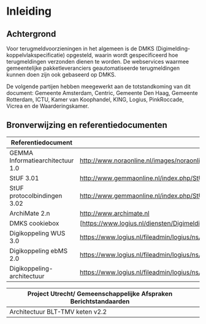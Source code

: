 # Inleiding

## Achtergrond

Voor terugmeldvoorzieningen in het algemeen is de DMKS (Digimelding-koppelvlakspecificatie) opgesteld, waarin wordt gespecificeerd hoe terugmeldingen verzonden dienen te worden. De webservices waarmee gemeentelijke pakketleveranciers geautomatiseerde terugmeldingen kunnen doen zijn ook gebaseerd op DMKS.

De volgende partijen hebben meegewerkt aan de totstandkoming van dit document: Gemeente Amsterdam, Centric, Gemeente Den Haag, Gemeente Rotterdam, ICTU, Kamer van Koophandel, KING, Logius, PinkRoccade, Vicrea en de Waarderingskamer.

## Bronverwijzing en referentiedocumenten

| Referentiedocument               | Bronverwijzing                                                                                             |
|----------------------------------|------------------------------------------------------------------------------------------------------------|
| GEMMA Informatiearchitectuur 1.0 | http://www.noraonline.nl/images/noraonline/a/a3/GEMMA_Informatiearchitectuur_v10_KING.pdf                  |
| StUF 3.01                        | http://www.gemmaonline.nl/index.php/StUF_Berichtenstandaard                                                |
| StUF protocolbindingen 3.02      | http://www.gemmaonline.nl/index.php/StUF_Berichtenstandaard                                                |
| ArchiMate 2.n                    | <http://www.archimate.nl>                                                                                  |
| DMKS cookiebox                   | [https://www.logius.nl/diensten/Digimelding/](https://www.logius.nl/diensten/digimelding/)                 |
| Digikoppeling WUS 3.0            | <https://www.logius.nl/fileadmin/logius/ns/diensten/digikoppeling/aansluitdocumentatie/Aansluitkit_v9.zip> |
| Digikoppeling ebMS 2.0           | <https://www.logius.nl/fileadmin/logius/ns/diensten/digikoppeling/aansluitdocumentatie/Aansluitkit_v9.zip> |
| Digikoppeling-architectuur       | <https://www.logius.nl/fileadmin/logius/ns/diensten/digikoppeling/aansluitdocumentatie/Aansluitkit_v9.zip> |

| Project Utrecht/ Gemeenschappelijke Afspraken Berichtstandaarden |   |
|------------------------------------------------------------------|---|
| Architectuur BLT-TMV keten v2.2                                  |   |
